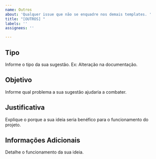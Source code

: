 ```yaml
---
name: Outros
about: 'Qualquer issue que não se enquadre nos demais templates. '
title: "[OUTROS] "
labels: ''
assignees: ''

---
```


## Tipo

Informe o tipo da sua sugestão. Ex: Alteração na documentação.

## Objetivo

Informe qual problema a sua sugestão ajudaria a combater.

## Justificativa

Explique o porque a sua ideia seria benéfico para o funcionamento do projeto.

## Informações Adicionais

Detalhe o funcionamento da sua ideia.
